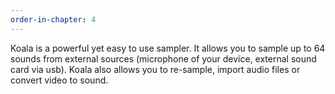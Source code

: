 ```yaml
---
order-in-chapter: 4
---
```


Koala is a powerful yet easy to use sampler. It allows you to sample up to 64 sounds from external sources (microphone
of your device, external sound card via usb). Koala also allows you to re-sample, import audio files or convert video to
sound.
